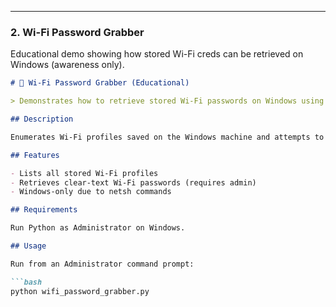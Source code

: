 
---

### 2. Wi-Fi Password Grabber
Educational demo showing how stored Wi-Fi creds can be retrieved on Windows (awareness only).
```markdown
# 📶 Wi-Fi Password Grabber (Educational)

> Demonstrates how to retrieve stored Wi-Fi passwords on Windows using Python.

## Description

Enumerates Wi-Fi profiles saved on the Windows machine and attempts to extract their stored passwords. Designed solely for educational purposes to raise awareness of local credential risks.

## Features

- Lists all stored Wi-Fi profiles  
- Retrieves clear-text Wi-Fi passwords (requires admin)  
- Windows-only due to netsh commands

## Requirements

Run Python as Administrator on Windows.

## Usage

Run from an Administrator command prompt:

```bash
python wifi_password_grabber.py
